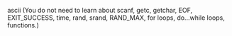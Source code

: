 ascii (You do not need to learn about scanf, getc, getchar, EOF, EXIT_SUCCESS, time, rand, srand, RAND_MAX, for loops, do...while loops, functions.)
